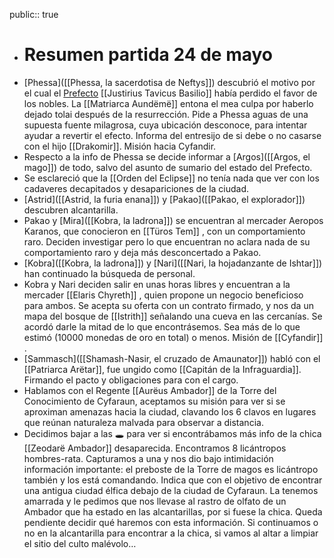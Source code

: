 public:: true

- # Resumen partida 24 de mayo
- [Phessa]([[Phessa, la sacerdotisa de Neftys]]) descubrió el motivo por el cual el [Prefecto]([[Reino]]) [[Justirius Tavicus Basilio]] había perdido el favor de los nobles. La [[Matriarca Aundëmë]] entona el mea culpa por haberlo dejado tolai después de la resurrección. Pide a Phessa aguas de una supuesta fuente milagrosa, cuya ubicación desconoce, para intentar ayudar a revertir el efecto. Informa del entresijo de si debe o no casarse con el hijo [[Drakomir]]. Misión hacia Cyfandir.
- ⁠Respecto a la info de Phessa se decide informar a [Argos]([[Argos, el mago]]) de todo, salvo del asunto de sumario del estado del Prefecto.
- ⁠Se esclareció que la [[Orden del Eclipse]] no tenía nada que ver con los cadaveres decapitados y desapariciones de la ciudad.
- ⁠[Astrid]([[Astrid, la furia enana]]) y [Pakao]([[Pakao, el explorador]]) descubren alcantarilla.
- ⁠Pakao y [Mira]([[Kobra, la ladrona]]) se encuentran al mercader Aeropos Karanos, que conocieron en [[Türos Tem]] , con un comportamiento raro. Deciden investigar pero lo que encuentran no aclara nada de su comportamiento raro y deja más desconcertado a Pakao.
- ⁠[Kobra]([[Kobra, la ladrona]]) y [Nari]([[Nari, la hojadanzante de Ishtar]]) han continuado la búsqueda de personal.
- ⁠Kobra y Nari deciden salir en unas horas libres y encuentran a la mercader [[Elaris Chyreth]] , quien propone un negocio beneficioso para ambos. Se acepta su oferta con un contrato firmado, y nos da un mapa del bosque de [[Istrith]] señalando una cueva en las cercanías. Se acordó darle la mitad de lo que encontrásemos. Sea más de lo que estimó (10000 monedas de oro en total) o menos. Misión de [[Cyfandir]] .
- ⁠[Sammasch]([[Shamash-Nasir, el cruzado de Amaunator]]) habló con el [[Patriarca Arëtar]], fue ungido como [[Capitán de la Infraguardia]]. Firmando el pacto y obligaciones para con el cargo.
- ⁠Hablamos con el Regente [[Aurëus Ambador]] de la Torre del Conocimiento de Cyfaraun, aceptamos su misión para ver si se aproximan amenazas hacia la ciudad, clavando los 6 clavos en lugares que reúnan naturaleza malvada para observar a distancia.
- ⁠Decidimos bajar a las 🕳️ para ver si encontrábamos más info de la chica [[Zeodarë Ambador]] desaparecida. Encontramos 8 licántropos hombres-rata. Capturamos a una y nos dio bajo intimidación información importante: el preboste de la Torre de magos es licántropo también y los está comandando. Indica que con el objetivo de encontrar una antigua ciudad élfica debajo de la ciudad de Cyfaraun. La tenemos amarrada y le pedimos que nos llevase al rastro de olfato de un Ambador que ha estado en las alcantarillas, por si fuese la chica. Queda pendiente decidir qué haremos con esta información. Si continuamos o no en la alcantarilla para encontrar a la chica, si vamos al altar a limpiar el sitio del culto malévolo…